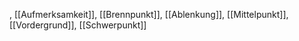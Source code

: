 
, [[Aufmerksamkeit]], [[Brennpunkt]], [[Ablenkung]], [[Mittelpunkt]], [[Vordergrund]], [[Schwerpunkt]]